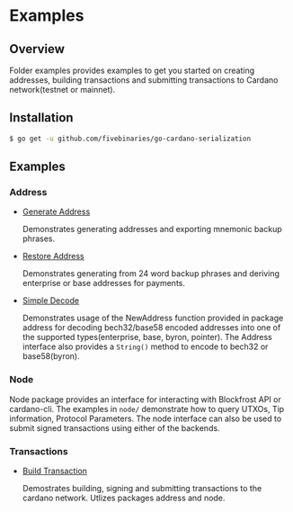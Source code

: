 # Examples
## Overview

Folder examples provides examples to get you started on creating addresses, building transactions and submitting transactions to Cardano network(testnet or mainnet).

## Installation
```bash
$ go get -u github.com/fivebinaries/go-cardano-serialization
```

## Examples
### Address
- [Generate Address](./address/generate/)

    Demonstrates generating addresses and exporting mnemonic backup phrases.

- [Restore Address](./address/restore/)


    Demonstrates generating from 24 word backup phrases and deriving enterprise or base addresses for payments. 

- [Simple Decode](./address/simple_decode/)

    Demonstrates usage of the NewAddress function provided in package address for decoding bech32/base58 encoded addresses into one of the supported types(enterprise, base, byron, pointer). The Address interface also provides a `String()` method to encode to bech32 or base58(byron).

### Node

Node package provides an interface for interacting with Blockfrost API or cardano-cli. The examples in `node/` demonstrate how to query UTXOs, Tip information, Protocol Parameters. The node interface can also be used to submit signed transactions using either of the backends.

### Transactions
- [Build Transaction](./transactions/)

    Demostrates building, signing and submitting transactions to the cardano network. Utlizes packages address and node.
